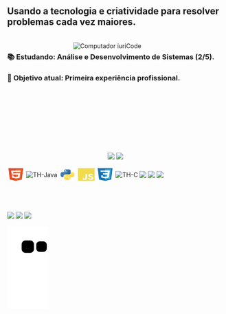 ## Usando a <strong>tecnologia</strong> e <strong>criatividade</strong> para resolver problemas cada vez maiores.
<br><img src="https://raw.githubusercontent.com/MicaelliMedeiros/micaellimedeiros/master/image/computer-illustration.png" min-width="400px" max-width="350px" width="350px" align="right" alt="Computador iuriCode">

<h3>
  📚 Estudando:<strong> Análise e Desenvolvimento de Sistemas (2/5).</strong>
</h3>


<h3>
  🎯 Objetivo atual: <strong>Primeira experiência profissional.</strong>
</h3><br><br>
<br><br>
<br><br><br>

## 


<div align = "center">
<img height="180em" src="https://github-readme-stats.vercel.app/api?username=ThProgrammer&show_icons=true&theme=tokyonight&include_all_commits=true&count_private=true">
<img height="180em" src ="https://github-readme-stats.vercel.app/api/top-langs?username=ThProgrammer&layout=compact&theme=tokyonight">
</div>

<div  style="display: inline_block"><br>
   
    
  <img align="center" alt="Rafa-HTML" height="30" width="40" src="https://raw.githubusercontent.com/devicons/devicon/master/icons/html5/html5-original.svg">
  <img align="center" alt="TH-Java" height="30" width="40" src="https://cdn.jsdelivr.net/gh/devicons/devicon/icons/java/java-original.svg">
  <img align="center" alt="TH-Python" height="30" width="40" src="https://raw.githubusercontent.com/devicons/devicon/master/icons/python/python-original.svg">
 <img align="center" alt="Rafa-Js" height="30" width="40" src="https://raw.githubusercontent.com/devicons/devicon/master/icons/javascript/javascript-plain.svg">
 <img align="center" alt="Rafa-CSS" height="30" width="40" src="https://raw.githubusercontent.com/devicons/devicon/master/icons/css3/css3-original.svg">
 <img align="center" alt="TH-C" height="30" width="40" src="https://cdn.jsdelivr.net/gh/devicons/devicon/icons/c/c-original.svg">
 <img align="center" height="30" width"=40" src="https://cdn.jsdelivr.net/gh/devicons/devicon/icons/vscode/vscode-original.svg" />
 <img align="center" height="30" width"=40" src="https://cdn.jsdelivr.net/gh/devicons/devicon/icons/github/github-original.svg" />
 <img align="center" height="30" width"=40" src="https://cdn.jsdelivr.net/gh/devicons/devicon/icons/git/git-original.svg" />
 
<div/>

##  

<a href="https://instagram.com/th_ferre" target="_blank"><img src="https://img.shields.io/badge/-Instagram-%23E4405F?style=for-the-badge&logo=instagram&logoColor=white" target="_blank"></a>
<a href = "mailto:thomas.devfs@gmail.com"><img src="https://img.shields.io/badge/-Gmail-%23333?style=for-the-badge&logo=gmail&logoColor=white" target="_blank"></a>
<a href="https://linkedin.com/in/thomas-ferreira-130184239/" target="_blank"><img src="https://img.shields.io/badge/-LinkedIn-%230077B5?style=for-the-badge&logo=linkedin&logoColor=white" target="_blank"></a> 

![Snake animation](https://github.com/rafaballerini/rafaballerini/blob/output/github-contribution-grid-snake.svg)
